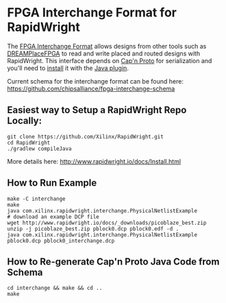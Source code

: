 # FPGA Interchange Format for RapidWright

The [FPGA Interchange Format](http://www.rapidwright.io/docs/FPGA_Interchange_Format.html) allows designs from other tools such as [DREAMPlaceFPGA](https://github.com/rachelselinar/DREAMPlaceFPGA) to read and write placed and routed designs with RapidWright.  This interface depends on [Cap'n Proto](https://capnproto.org/index.html) for serialization and you'll need to [install](https://capnproto.org/install.html) it with the [Java plugin](https://dwrensha.github.io/capnproto-java/index.html).

Current schema for the interchange format can be found here:
https://github.com/chipsalliance/fpga-interchange-schema

## Easiest way to Setup a RapidWright Repo Locally:
```
git clone https://github.com/Xilinx/RapidWright.git
cd RapidWright
./gradlew compileJava
```

More details here:
http://www.rapidwright.io/docs/Install.html

## How to Run Example
```
make -C interchange
make
java com.xilinx.rapidwright.interchange.PhysicalNetlistExample
# download an example DCP file
wget http://www.rapidwright.io/docs/_downloads/picoblaze_best.zip
unzip -j picoblaze_best.zip pblock0.dcp pblock0.edf -d .
java com.xilinx.rapidwright.interchange.PhysicalNetlistExample pblock0.dcp pblock0_interchange.dcp
```

## How to Re-generate Cap'n Proto Java Code from Schema
```
cd interchange && make && cd ..
make
```
